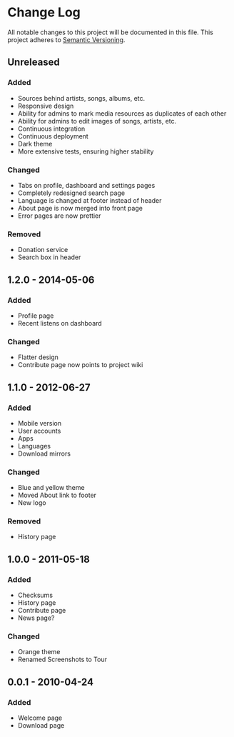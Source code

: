 # Change Log
All notable changes to this project will be documented in this file.
This project adheres to [Semantic Versioning](http://semver.org/).

## Unreleased
### Added
- Sources behind artists, songs, albums, etc.
- Responsive design
- Ability for admins to mark media resources as duplicates of each other
- Ability for admins to edit images of songs, artists, etc.
- Continuous integration
- Continuous deployment
- Dark theme
- More extensive tests, ensuring higher stability

### Changed
- Tabs on profile, dashboard and settings pages
- Completely redesigned search page
- Language is changed at footer instead of header
- About page is now merged into front page
- Error pages are now prettier

### Removed
- Donation service
- Search box in header

## 1.2.0 - 2014-05-06
### Added
- Profile page
- Recent listens on dashboard

### Changed
- Flatter design
- Contribute page now points to project wiki

## 1.1.0 - 2012-06-27
### Added
- Mobile version
- User accounts
- Apps
- Languages
- Download mirrors

### Changed
- Blue and yellow theme
- Moved About link to footer
- New logo

### Removed
- History page

## 1.0.0 - 2011-05-18
### Added
- Checksums
- History page
- Contribute page
- News page?

### Changed
- Orange theme
- Renamed Screenshots to Tour

## 0.0.1 - 2010-04-24
### Added
- Welcome page
- Download page
